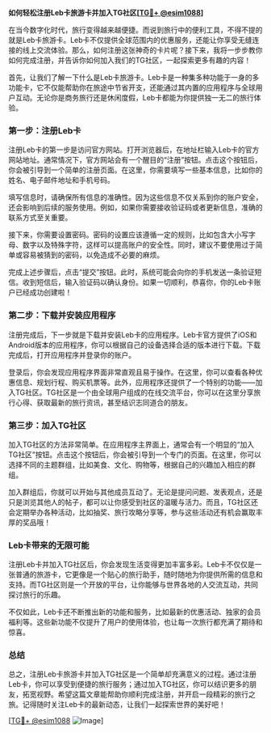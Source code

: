 **如何轻松注册Leb卡旅游卡并加入TG社区[[TG💪+ @esim1088](https://t.me/s/esim1088)]**

在当今数字化时代，旅行变得越来越便捷。而说到旅行中的便利工具，不得不提的就是Leb卡旅游卡。Leb卡不仅提供全球范围内的优惠服务，还能让你享受无缝连接的线上交流体验。那么，如何注册这张神奇的卡片呢？接下来，我将一步步教你如何完成注册，并告诉你如何加入我们的TG社区，一起探索更多有趣的内容！

首先，让我们了解一下什么是Leb卡旅游卡。Leb卡是一种集多种功能于一身的多功能卡，它不仅能帮助你在旅途中节省开支，还能通过其内置的应用程序与全球用户互动。无论你是商务旅行还是休闲度假，Leb卡都能为你提供独一无二的旅行体验。

### 第一步：注册Leb卡

注册Leb卡的第一步是访问官方网站。打开浏览器后，在地址栏输入Leb卡的官方网站地址。通常情况下，官方网站会有一个醒目的“注册”按钮。点击这个按钮后，你会被引导到一个简单的注册页面。在这里，你需要填写一些基本信息，比如你的姓名、电子邮件地址和手机号码。

填写信息时，请确保所有信息的准确性。因为这些信息不仅关系到你的账户安全，还会影响到后续的服务使用。例如，如果你需要接收验证码或者更新信息，准确的联系方式至关重要。

接下来，你需要设置密码。密码的设置应该遵循一定的规则，比如包含大小写字母、数字以及特殊字符，这样可以提高账户的安全性。同时，建议不要使用过于简单或容易被猜到的密码，以免造成不必要的麻烦。

完成上述步骤后，点击“提交”按钮。此时，系统可能会向你的手机发送一条验证短信。收到短信后，输入验证码以确认身份。如果一切顺利，恭喜你，你的Leb卡账户已经成功创建啦！

### 第二步：下载并安装应用程序

注册完成后，下一步就是下载并安装Leb卡的应用程序。Leb卡官方提供了iOS和Android版本的应用程序，你可以根据自己的设备选择合适的版本进行下载。下载完成后，打开应用程序并登录你的账户。

登录后，你会发现应用程序界面非常直观且易于操作。在这里，你可以查看各种优惠信息、规划行程、购买机票等。此外，应用程序还提供了一个特别的功能——加入TG社区。TG社区是一个由全球用户组成的在线交流平台，你可以在这里分享旅行心得、获取最新的旅行资讯，甚至结识志同道合的朋友。

### 第三步：加入TG社区

加入TG社区的方法非常简单。在应用程序主界面上，通常会有一个明显的“加入TG社区”按钮。点击这个按钮后，你会被引导到一个专门的页面。在这里，你可以选择不同的主题群组，比如美食、文化、购物等，根据自己的兴趣加入相应的群组。

加入群组后，你就可以开始与其他成员互动了。无论是提问问题、发表观点，还是只是浏览其他人的帖子，都可以让你感受到社区的温暖与活力。而且，TG社区还会定期举办各种活动，比如抽奖、旅行攻略分享等，参与这些活动还有机会赢取丰厚的奖品哦！

### Leb卡带来的无限可能

注册Leb卡并加入TG社区后，你会发现生活变得更加丰富多彩。Leb卡不仅仅是一张普通的旅游卡，它更像是一个贴心的旅行助手，随时随地为你提供所需的信息和支持。而TG社区则是一个开放的平台，让你能够与世界各地的人交流互动，共同探讨旅行的乐趣。

不仅如此，Leb卡还不断推出新的功能和服务，比如最新的优惠活动、独家的会员福利等。这些新功能不仅提升了用户的使用体验，也让每一次旅行都充满了期待和惊喜。

### 总结

总之，注册Leb卡旅游卡并加入TG社区是一个简单却充满意义的过程。通过注册Leb卡，你可以享受到便捷的旅行服务；通过加入TG社区，你可以结识更多的朋友，拓宽视野。希望这篇文章能帮助你顺利完成注册，并开启一段精彩的旅行之旅。记得随时关注Leb卡的最新动态，让我们一起探索世界的美好吧！

[[TG💪+ @esim1088](https://t.me/s/esim1088) ![Image](https://i.postimg.cc/4NQfJmqS/Snipaste-2025-05-13-00-14-12.png)]